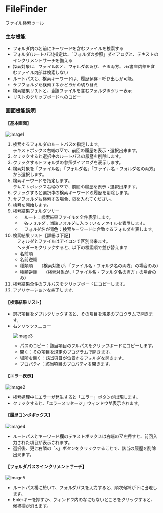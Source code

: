 # FileFinder
ファイル検索ツール

<h3>主な機能</h3>
<ul>
<li>フォルダ内の名前にキーワードを含むファイルを検索する</li>
<li>フォルダ(ルートパス)指定は、「フォルダの参照」ダイアログと、テキストのインクリメントサーチを備える</li>
<li>探索対象は、ファイル名と、フォルダ名及び、その両方。zip書庫内部を含むファイル内部は検索しない</li>
<li>ルートパスと、検索キーワードは、履歴保存・呼び出しが可能。</li>
<li>サブフォルダを検索するかどうかの切り替え</li>
<li>検索結果リストと、当該ファイルを含むフォルダのツリー表示</li>
<li>リストのクリップボードへのコピー</li>
</ul>

<h3>画面機能説明</h3>
<h4>【基本画面】</h4>

![image1](https://user-images.githubusercontent.com/33775885/34511019-32327762-f09c-11e7-9915-af30a6d07b4f.jpg)
<ol>			
<li>	検索するフォルダのルートパスを指定します。	<br>	
	   テキストボックス右端の▽で、前回の履歴を表示・選択出来ます。		</li>
<li>	クリックすると選択中のルートパスの履歴を削除します。		</li>
<li>	クリックするトフォルダの参照ダイアログを表示します。		</li>
<li>	検索対象を「ファイル名」「フォルダ名」「ファイル名・フォルダ名の両方」から選択します。		</li>
<li>	検索キーワードを指定します。	<br>	
	   テキストボックス右端の▽で、前回の履歴を表示・選択出来ます。		</li>
<li>	クリックすると選択中の検索キーワードの履歴を削除します。		</li>
<li>	サブフォルダも検索する場合、☑を入れてください。		</li>
<li>	検索を開始します。		</li>
<li>	検索結果フォルダツリー	<br>	

<ul><li>	　ルート：検索結果ファイルを全件表示します。		</li>
<li>	　各フォルダ：当該フォルダに入っているファイルを表示します。		</li>
<li>	　フォルダ名が青色：検索キーワードに合致するフォルダを表します。		</li>
</ul>

<li>	検索結果リスト【詳細は下記】		<br>
	　フォルダとファイルはアイコンで区別出来ます。<br>		
	　ヘッダーをクリックすると、以下の検索順で並び替えます		<br>
<ul><li>	名前順		</li>
<li>	名前逆順		</li>
<li>	種類順　　（検索対象が、「ファイル名・フォルダ名の両方」の場合のみ）		</li>
<li>	種類逆順　　（検索対象が、「ファイル名・フォルダ名の両方」の場合のみ）		</li>
</ul>
<li>	検索結果全件のフルパスをクリップボードにコピーします。		</li>
<li>	アプリケーションを終了します。		</li>
</ol>

<h4>【検索結果リスト】</h4>
<ul>
  <li>選択項目をダブルクリックすると、その項目を規定のプログラムで開きます。</li>
  <li>右クリックメニュー

![image3](https://user-images.githubusercontent.com/33775885/34511021-329cad30-f09c-11e7-84ce-b7ee83902c65.jpg)
 
 <ul>
     <li>	パスのコピー：該当項目のフルパスをクリップボードにコピーします。	</li>
     <li>	開く：その項目を規定のプログラムで開きます。	</li>
     <li>	場所を開く：該当項目が位置するフォルダを開きます。	</li>
     <li>	プロパティ：該当項目のプロパティを開きます。	</li>
  </ul>  
  </li>
 </ul>

<h4>【エラー表示】</h4>

![image2](https://user-images.githubusercontent.com/33775885/34511020-326c84de-f09c-11e7-8a2d-cda20668fe45.jpg)

<ul>
  <li>検索処理中にエラーが発生すると「エラー」ボタンが出現します。</li>
  <li>クリックすると、「エラーメッセージ」ウィンドウが表示されます。</li>
</ul>

<h4>【履歴コンボボックス】</h4>

![image4](https://user-images.githubusercontent.com/33775885/34511022-32cfac30-f09c-11e7-9b90-b591b1c8d5d9.jpg)

 <ul>
   <Li>ルートパスとキーワード欄のテキストボックスは右端の▽を押すと、前回入力された項目が表示されます。</li>
   <li>選択後、更に右隣の「×」ボタンをクリックすることで、該当の履歴を削除出来ます。</li>
  </ul>
  
<h4>【フォルダパスのインクリメントサーチ】</h4>

![image5](https://user-images.githubusercontent.com/33775885/34511023-3361e49c-f09c-11e7-97d1-aff8533d612e.jpg)

<ul>
  <li>ルートパス欄に於いて、フォルダパスを入力すると、順次候補が下に出現します。</li>
  <li>Enterキーを押すか、ウィンドウ内のなにもないところをクリックすると、候補欄が消えます。</li>
</ul>
